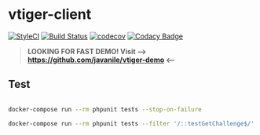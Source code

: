 # vtiger-client

[![StyleCI](https://github.styleci.io/repos/103863537/shield?branch=master)]()
[![Build Status](https://travis-ci.org/javanile/vtiger-client.svg?branch=master)](https://travis-ci.org/javanile/vtiger-client)
[![codecov](https://codecov.io/gh/javanile/vtiger-client/branch/master/graph/badge.svg)](https://codecov.io/gh/javanile/vtiger-client)
[![Codacy Badge](https://api.codacy.com/project/badge/Grade/ffb974752a804645978286bc99759a09)](https://www.codacy.com/app/francescobianco/vtiger-client?utm_source=github.com&amp;utm_medium=referral&amp;utm_content=javanile/vtiger-client&amp;utm_campaign=Badge_Grade)

> **LOOKING FOR FAST DEMO! Visit --> https://github.com/javanile/vtiger-demo <--**


## Test

```bash

```

```bash
docker-compose run --rm phpunit tests --stop-on-failure
```

```bash
docker-compose run --rm phpunit tests --filter '/::testGetChallenge$/'
```
